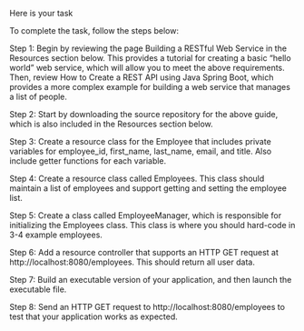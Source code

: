 Here is your task

To complete the task, follow the steps below:

Step 1: Begin by reviewing the page Building a RESTful Web Service in the Resources section below. This provides a tutorial for creating a basic “hello world” web service, which will allow you to meet the above requirements. Then, review How to Create a REST API using Java Spring Boot, which provides a more complex example for building a web service that manages a list of people.

Step 2: Start by downloading the source repository for the above guide, which is also included in the Resources section below.

Step 3: Create a resource class for the Employee that includes private variables for employee_id, first_name, last_name, email, and title. Also include getter functions for each variable.

Step 4: Create a resource class called Employees. This class should maintain a list of employees and support getting and setting the employee list.

Step 5: Create a class called EmployeeManager, which is responsible for initializing the Employees class. This class is where you should hard-code in 3-4 example employees.

Step 6: Add a resource controller that supports an HTTP GET request at http://localhost:8080/employees. This should return all user data.

Step 7: Build an executable version of your application, and then launch the executable file.

Step 8: Send an HTTP GET request to http://localhost:8080/employees to test that your application works as expected.



